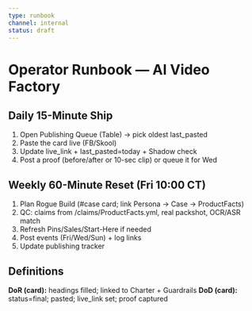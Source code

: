 ```yaml
---
type: runbook
channel: internal
status: draft
---
```


# Operator Runbook — AI Video Factory

## Daily 15-Minute Ship

1. Open Publishing Queue (Table) → pick oldest last_pasted
2. Paste the card live (FB/Skool)
3. Update live_link + last_pasted=today + Shadow check
4. Post a proof (before/after or 10-sec clip) or queue it for Wed

## Weekly 60-Minute Reset (Fri 10:00 CT)

1. Plan Rogue Build (#case card; link Persona → Case → ProductFacts)
2. QC: claims from /claims/ProductFacts.yml, real packshot, OCR/ASR match
3. Refresh Pins/Sales/Start-Here if needed
4. Post events (Fri/Wed/Sun) + log links
5. Update publishing tracker

## Definitions

**DoR (card):** headings filled; linked to Charter + Guardrails
**DoD (card):** status=final; pasted; live_link set; proof captured
